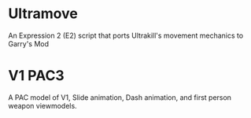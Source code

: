 # Ultramove
An Expression 2 (E2) script that ports Ultrakill's movement mechanics to Garry's Mod

# V1 PAC3
A PAC model of V1, Slide animation, Dash animation, and first person weapon viewmodels.
